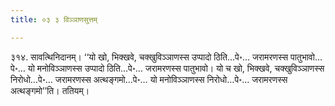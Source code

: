 ```yaml
---
title: ०३ ३ विञ्ञाणसुत्तम्

---
```


३१४. सावत्थिनिदानम्। ‘‘यो खो, भिक्खवे, चक्खुविञ्ञाणस्स उप्पादो ठिति…पे॰… जरामरणस्स पातुभावो…पे॰… यो मनोविञ्ञाणस्स उप्पादो ठिति…पे॰… जरामरणस्स पातुभावो। यो च खो, भिक्खवे, चक्खुविञ्ञाणस्स निरोधो…पे॰… जरामरणस्स अत्थङ्गमो…पे॰… यो मनोविञ्ञाणस्स निरोधो…पे॰… जरामरणस्स अत्थङ्गमो’’ति। ततियम्।  

